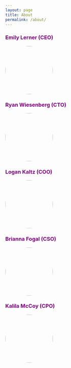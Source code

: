 ```yaml
---
layout: page
title: About
permalink: /about/
---
```

<style>
img {border-radius: 50% }
h3 {color: purple}
</style>

<h3> Emily Lerner (CEO)</h3>
<img src="https://media.licdn.com/dms/image/D5603AQH609RbYD3l_Q/profile-displayphoto-shrink_400_400/0/1671231524999?e=1694649600&v=beta&t=fLEVVBeZpvsdtALiKVJ7wmwIyAQAKHY9hku0LgxDk0Q" width="150" height="150">

<h3> Ryan Wiesenberg (CTO)</h3>
<img src="https://media.licdn.com/dms/image/C4D03AQGJxKePLXLnbA/profile-displayphoto-shrink_400_400/0/1641492734655?e=1694649600&v=beta&t=nJgwDJFlwsBwF3Hm5pi307w452AuRL993U4W17LL8UE" width="150" height="150">

<h3> Logan Kaltz (COO) </h3>
<img src="https://media.licdn.com/dms/image/D5603AQEwmulBoZWjSA/profile-displayphoto-shrink_400_400/0/1674079285270?e=1694649600&v=beta&t=Ysnm5BskWo7ojbg7-CJmcdC1ctbvHWo7kSgdBtgfrzs" width="150" height="150">

<h3>  Brianna Fogal (CSO) </h3>
<img src="https://media.licdn.com/dms/image/C4E03AQFP_F-vQtpcpQ/profile-displayphoto-shrink_400_400/0/1608063009921?e=1694649600&v=beta&t=ywAQONnKEAo4cG36TGX3f-sIUwJPA56wvkds_Z-NYQE" width="150" height="150">

<h3> Kalila McCoy (CPO) </h3>
<img src="https://media.licdn.com/dms/image/C5603AQEunuRu-ZNMRQ/profile-displayphoto-shrink_400_400/0/1558019916159?e=1694649600&v=beta&t=U8n4VF7gNqqypmDEP2j9hfXkeKhExpoRHr9ETyuT4lY" width="150" height="150">
